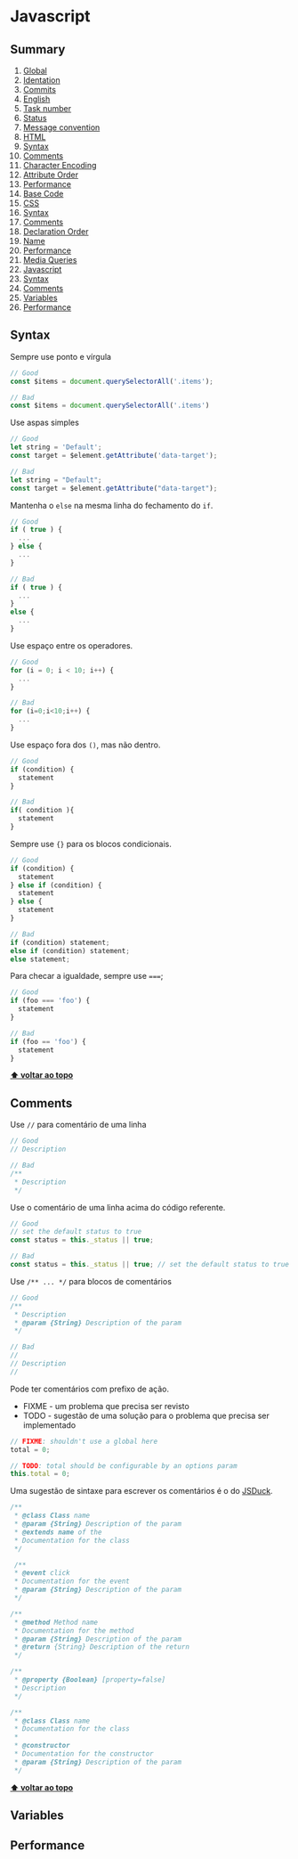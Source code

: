 # Javascript

## Summary

1. [Global](01-global.md)
  1. [Identation](01-global.md#identation)
2. [Commits](02-commits.md)
  1. [English](02-commits.md#english)
  2. [Task number](02-commits.md#task-number)
  3. [Status](02-commits.md#status)
  4. [Message convention](02-commits.md#message-convention)
3. [HTML](03-html.md)
  1. [Syntax](03-html.md#syntax)
  2. [Comments](03-html.md#comments)
  3. [Character Encoding](03-html.md#character-encoding)
  4. [Attribute Order](03-html.md#attribute-order)
  5. [Performance](03-html.md#performance)
  6. [Base Code](03-html.md#base-code)
4. [CSS](04-css.md)
  1. [Syntax](04-css.md#syntax)
  2. [Comments](04-css.md#comments)
  3. [Declaration Order](04-css.md#declaration-order)
  4. [Name](04-css.md#name)
  5. [Performance](04-css.md#performance)
  6. [Media Queries](04-css.md#media-queries)
5. [Javascript](05-javascript.md)
  1. [Syntax](05-javascript.md#syntax)
  2. [Comments](05-javascript.md#comments)
  3. [Variables](05-javascript.md#variables)
  4. [Performance](05-javascript.md#performance)

## Syntax

Sempre use ponto e vírgula 

```javascript
// Good
const $items = document.querySelectorAll('.items');

// Bad
const $items = document.querySelectorAll('.items')
```

Use aspas simples

```javascript
// Good
let string = 'Default';
const target = $element.getAttribute('data-target');

// Bad
let string = "Default";
const target = $element.getAttribute("data-target");
```

Mantenha o `else` na mesma linha do fechamento do `if`.

```javascript
// Good
if ( true ) {
  ...
} else {
  ...
}

// Bad
if ( true ) {
  ...
}
else {
  ...
}
```

Use espaço entre os operadores.

```javascript
// Good
for (i = 0; i < 10; i++) {
  ...
}

// Bad
for (i=0;i<10;i++) {
  ...
}
```

Use espaço fora dos `()`, mas não dentro.

```javascript
// Good
if (condition) {
  statement
}

// Bad
if( condition ){
  statement
}
```

Sempre use `{}` para os blocos condicionais.

```javascript
// Good
if (condition) {
  statement
} else if (condition) {
  statement
} else {
  statement
}

// Bad
if (condition) statement;
else if (condition) statement;
else statement;
```

Para checar a igualdade, sempre use `===`;

```javascript
// Good
if (foo === 'foo') {
  statement
}

// Bad
if (foo == 'foo') {
  statement
}
```

**[⬆ voltar ao topo](#summary)**

## Comments

Use `//` para comentário de uma linha

```javascript
// Good
// Description

// Bad
/**
 * Description
 */
```

Use o comentário de uma linha acima do código referente. 

```javascript
// Good
// set the default status to true
const status = this._status || true;

// Bad
const status = this._status || true; // set the default status to true
```

Use `/** ... */` para blocos de comentários

```javascript
// Good
/**
 * Description
 * @param {String} Description of the param
 */

// Bad
//
// Description
//
```

Pode ter comentários com prefixo de ação.

- FIXME - um problema que precisa ser revisto
- TODO  - sugestão de uma solução para o problema que precisa ser implementado

```javascript
// FIXME: shouldn't use a global here
total = 0;

// TODO: total should be configurable by an options param
this.total = 0;
```

Uma sugestão de sintaxe para escrever os comentários é o do [JSDuck](https://github.com/senchalabs/jsduck/wiki).

```javascript
/**
 * @class Class name
 * @param {String} Description of the param
 * @extends name of the 
 * Documentation for the class
 */

 /**
 * @event click
 * Documentation for the event
 * @param {String} Description of the param
 */

/**
 * @method Method name
 * Documentation for the method
 * @param {String} Description of the param
 * @return {String} Description of the return
 */

/**
 * @property {Boolean} [property=false]
 * Description
 */

/**
 * @class Class name
 * Documentation for the class
 *
 * @constructor
 * Documentation for the constructor
 * @param {String} Description of the param
 */
```

**[⬆ voltar ao topo](#summary)**

## Variables

## Performance
